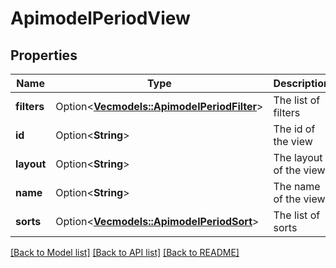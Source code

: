 # ApimodelPeriodView

## Properties

Name | Type | Description | Notes
------------ | ------------- | ------------- | -------------
**filters** | Option<[**Vec<models::ApimodelPeriodFilter>**](apimodel.Filter.md)> | The list of filters | [optional]
**id** | Option<**String**> | The id of the view | [optional]
**layout** | Option<**String**> | The layout of the view | [optional]
**name** | Option<**String**> | The name of the view | [optional]
**sorts** | Option<[**Vec<models::ApimodelPeriodSort>**](apimodel.Sort.md)> | The list of sorts | [optional]

[[Back to Model list]](../README.md#documentation-for-models) [[Back to API list]](../README.md#documentation-for-api-endpoints) [[Back to README]](../README.md)


